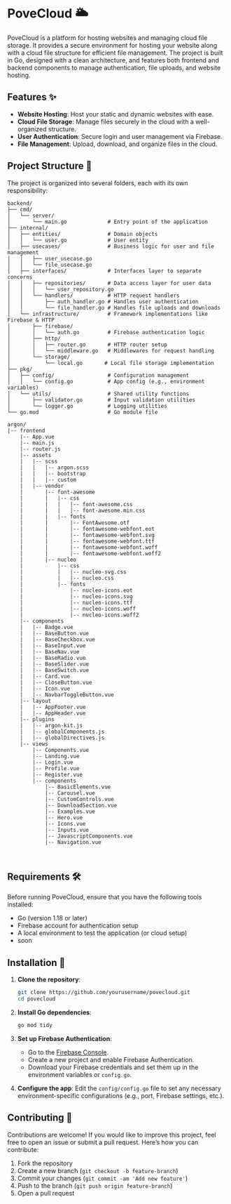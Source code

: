 # PoveCloud 🌥️

PoveCloud is a platform for hosting websites and managing cloud file storage. It provides a secure environment for hosting your website along with a cloud file structure for efficient file management. The project is built in Go, designed with a clean architecture, and features both frontend and backend components to manage authentication, file uploads, and website hosting.

## Features ✨

- **Website Hosting**: Host your static and dynamic websites with ease.
- **Cloud File Storage**: Manage files securely in the cloud with a well-organized structure.
- **User Authentication**: Secure login and user management via Firebase.
- **File Management**: Upload, download, and organize files in the cloud.

## Project Structure 📁

The project is organized into several folders, each with its own responsibility:

```
backend/
├── cmd/
│   └── server/
│       └── main.go             # Entry point of the application
├── internal/
│   ├── entities/               # Domain objects
│   │   └── user.go             # User entity
│   ├── usecases/               # Business logic for user and file management
│   │   ├── user_usecase.go
│   │   └── file_usecase.go
│   ├── interfaces/             # Interfaces layer to separate concerns
│   │   ├── repositories/       # Data access layer for user data
│   │   │   └── user_repository.go
│   │   └── handlers/           # HTTP request handlers
│   │       ├── auth_handler.go # Handles user authentication
│   │       └── file_handler.go # Handles file uploads and downloads
│   └── infrastructure/         # Framework implementations like Firebase & HTTP
│       ├── firebase/
│       │   └── auth.go         # Firebase authentication logic
│       ├── http/
│       │   ├── router.go       # HTTP router setup
│       │   └── middleware.go   # Middlewares for request handling
│       └── storage/
│           └── local.go       # Local file storage implementation
├── pkg/
│   ├── config/                 # Configuration management
│   │   └── config.go           # App config (e.g., environment variables)
│   └── utils/                  # Shared utility functions
│       ├── validator.go        # Input validation utilities
│       └── logger.go           # Logging utilities
└── go.mod                      # Go module file
```


<div class="highlighter-rouge"><div class="highlight"><pre class="highlight"><code>argon/
|-- frontend
    |-- App.vue
    |-- main.js
    |-- router.js
    |-- assets
    |   |-- scss
    |   |   |-- argon.scss
    |   |   |-- bootstrap
    |   |   |-- custom
    |   |-- vendor
    |       |-- font-awesome
    |       |   |-- css
    |       |   |   |-- font-awesome.css
    |       |   |   |-- font-awesome.min.css
    |       |   |-- fonts
    |       |       |-- FontAwesome.otf
    |       |       |-- fontawesome-webfont.eot
    |       |       |-- fontawesome-webfont.svg
    |       |       |-- fontawesome-webfont.ttf
    |       |       |-- fontawesome-webfont.woff
    |       |       |-- fontawesome-webfont.woff2
    |       |-- nucleo
    |           |-- css
    |           |   |-- nucleo-svg.css
    |           |   |-- nucleo.css
    |           |-- fonts
    |               |-- nucleo-icons.eot
    |               |-- nucleo-icons.svg
    |               |-- nucleo-icons.ttf
    |               |-- nucleo-icons.woff
    |               |-- nucleo-icons.woff2
    |-- components
    |   |-- Badge.vue
    |   |-- BaseButton.vue
    |   |-- BaseCheckbox.vue
    |   |-- BaseInput.vue
    |   |-- BaseNav.vue
    |   |-- BaseRadio.vue
    |   |-- BaseSlider.vue
    |   |-- BaseSwitch.vue
    |   |-- Card.vue
    |   |-- CloseButton.vue
    |   |-- Icon.vue
    |   |-- NavbarToggleButton.vue
    |-- layout
    |   |-- AppFooter.vue
    |   |-- AppHeader.vue
    |-- plugins
    |   |-- argon-kit.js
    |   |-- globalComponents.js
    |   |-- globalDirectives.js
    |-- views
        |-- Components.vue
        |-- Landing.vue
        |-- Login.vue
        |-- Profile.vue
        |-- Register.vue
        |-- components
            |-- BasicElements.vue
            |-- Carousel.vue
            |-- CustomControls.vue
            |-- DownloadSection.vue
            |-- Examples.vue
            |-- Hero.vue
            |-- Icons.vue
            |-- Inputs.vue
            |-- JavascriptComponents.vue
            |-- Navigation.vue

</code></pre></div></div>
## Requirements 🛠️

Before running PoveCloud, ensure that you have the following tools installed:

- Go (version 1.18 or later)
- Firebase account for authentication setup
- A local environment to test the application (or cloud setup)
- soon

## Installation 🔧

1. **Clone the repository**:
   ```bash
   git clone https://github.com/yourusername/povecloud.git
   cd povecloud
   ```

2. **Install Go dependencies**:
   ```bash
   go mod tidy
   ```

3. **Set up Firebase Authentication**:
   - Go to the [Firebase Console](https://console.firebase.google.com/).
   - Create a new project and enable Firebase Authentication.
   - Download your Firebase credentials and set them up in the environment variables or `config.go`.

4. **Configure the app**:
   Edit the `config/config.go` file to set any necessary environment-specific configurations (e.g., port, Firebase settings, etc.).
## Contributing 🤝

Contributions are welcome! If you would like to improve this project, feel free to open an issue or submit a pull request. Here’s how you can contribute:

1. Fork the repository
2. Create a new branch (`git checkout -b feature-branch`)
3. Commit your changes (`git commit -am 'Add new feature'`)
4. Push to the branch (`git push origin feature-branch`)
5. Open a pull request
